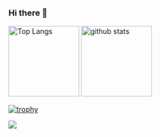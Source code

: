 ### Hi there 👋

<p align="left"> 
  <img alt="Top Langs" height="140px" src="https://github-readme-stats.vercel.app/api/top-langs/?username=Lzh-Function&layout=compact&show_icons=true&theme=dracula" />
  <img alt="github stats" height="140px" src="https://github-readme-stats.vercel.app/api?username=Lzh-Function&theme=dracula&show_icons=true" />
</p>

[![trophy](https://github-profile-trophy.vercel.app/?username=Lzh-Function&theme=onedark&column=8
)](https://github.com/ryo-ma/github-profile-trophy)

![](http://github-profile-summary-cards.vercel.app/api/cards/profile-details?username=Lzh-Function&theme=date_night)

<!--
**Lzh-Function/Lzh-Function** is a ✨ _special_ ✨ repository because its `README.md` (this file) appears on your GitHub profile.

Here are some ideas to get you started:

- 🔭 I’m currently working on ...
- 🌱 I’m currently learning ...
- 👯 I’m looking to collaborate on ...
- 🤔 I’m looking for help with ...
- 💬 Ask me about ...
- 📫 How to reach me: ...
- 😄 Pronouns: ...
- ⚡ Fun fact: ...
-->
